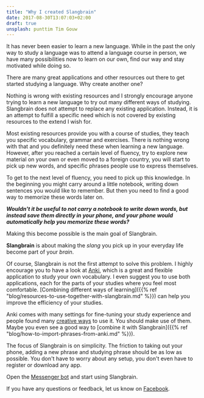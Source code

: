 ```yaml
---
title: "Why I created Slangbrain"
date: 2017-08-30T13:07:03+02:00
draft: true
unsplash: punttim Tim Gouw
---
```


It has never been easier to learn a new language.
While in the past the only way to study a language was to attend a language course in person,
we have many possibilities now to learn on our own, find our way and stay motivated while doing so.

There are many great applications and other resources out there to get started studying a language.
Why create another one?

Nothing is wrong with existing resources and
I strongly encourage anyone trying to learn a new language to try out many different ways of studying.
Slangbrain does not attempt to replace any existing application.
Instead, it is an attempt to fulfill a specific need which is not covered by existing resources to the extend I wish for.

Most existing resources provide you with a course of studies, they teach you specific vocabulary, grammar and exercises.
There is nothing wrong with that and you definitely need these when learning a new language.
However, after you reached a certain level of fluency, try to explore new material on your own or even moved to a foreign country,
you will start to pick up new words, and specific phrases people use to express themselves.

To get to the next level of fluency, you need to pick up this knowledge.
In the beginning you might carry around a little notebook, writing down sentences you would like to remember.
But then you need to find a good way to memorize these words later on.

_**Wouldn't it be useful to not carry a notebook to write down words, but instead save them directly in your phone,
and your phone would automatically help you memorize these words?**_

Making this become possible is the main goal of Slangbrain.

**Slangbrain** is about making the *slang* you pick up in your everyday life become part of your *brain*.


Of course, Slangbrain is not the first attempt to solve this problem.
I highly encourage you to have a look at [Anki](https://apps.ankiweb.net/),
which is a great and flexible application to study your own vocabulary.
I even suggest you to use both applications, each for the parts of your studies where you feel most comfortable.
[Combining different ways of learning]({{% ref "blog/resources-to-use-together-with-slangbrain.md" %}}) can help you improve the efficiency of your studies.

Anki comes with many settings for fine-tuning your study experience and people found many [creative ways](https://ankiweb.net/shared/decks/) to use it.
You should make use of them. Maybe you even see a good way to [combine it with Slangbrain]({{% ref "blog/how-to-import-phrases-from-anki.md" %}}).

The focus of Slangbrain is on simplicity.
The friction to taking out your phone, adding a new phrase and studying phrase should be as low as possible.
You don't have to worry about any setup, you don't even have to register or download any app.

Open the [Messenger bot](https://m.me/slangbrain) and start using Slangbrain.


If you have any questions or feedback, let us know on [Facebook](https://www.facebook.com/slangbrain/).
